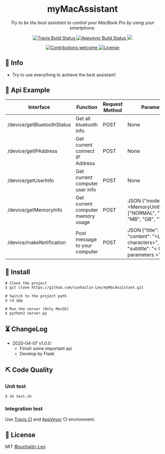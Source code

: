 <h1 align="center">myMacAssistant</h1>
<p align="center">
    <em>Try to be the best assistant to control your MacBook Pro by using your smartphone.</em>
</p>
<p align="center">
    <a href="https://travis-ci.org/sunhailin-Leo/myMacAssistant">
        <img src="https://api.travis-ci.org/sunhailin-Leo/myMacAssistant.svg?branch=master" alt="Travis Build Status">
    </a>
    <a href="https://ci.appveyor.com/project/sunhailin-Leo/mymacassistant">
        <img src="https://ci.appveyor.com/api/projects/status/djxidi0n7klwcggh/branch/master?svg=true" alt="Appveyor Build Status">
    </a>
    <a href="https://codecov.io/gh/sunhailin-Leo/myMacAssistant">
      <img src="https://codecov.io/gh/sunhailin-Leo/myMacAssistant/branch/master/graph/badge.svg?token=94AT4GFF33" />
    </a>
</p>
<p align="center">
    <a href="https://github.com/sunhailin-Leo/myMacAssitant/pulls">
        <img src="https://img.shields.io/badge/contributions-welcome-brightgreen.svg?style=flat" alt="Contributions welcome">
    </a>
    <a href="https://opensource.org/licenses/MIT">
        <img src="https://img.shields.io/badge/License-MIT-brightgreen.svg" alt="License">
    </a>
</p>

## 📣 Info

* Try to use everything to achieve the best assistant!

## 📖 Api Example

Interface | Function | Request Method | Parameters  
-|-|-|-
/device/getBluetoothStatus | Get all bluetooth info | POST | None |
/device/getIPAddress | Get current connect IP Address | POST | None |
/device/getUserInfo | Get current computer user info | POST | None
/device/getMemoryInfo | Get current computer memory usage | POST | JSON {"mode": <MemoryUnitInfoMode: ["NORMAL", "KB", "MB", "GB", "TB"]>}
/device/makeNotification | Post message to your computer | POST | JSON {"title": str, "content": "<Limit 50 characters>", "subtitle": "< Optional parameters >"}


## 🔰 Install

```shell script
# Clone the project
$ git clone https://github.com/sunhailin-Leo/myMacAssistant.git

# Switch to the project path
$ cd app

# Run the server (Only MacOS)
$ python3 server.py
```

## ⏳ ChangeLog

* 2020-04-07 v1.0.0:
    * Finish some important api
    * Develop by Flask


## ⛏ Code Quality

### Unit test

```shell
$ sh test.sh
```

### Integration test

Use [Travis CI](https://travis-ci.org/) and [AppVeyor](https://ci.appveyor.com/) CI environment.

## 📃 License

MIT [©sunhailin-Leo](https://github.com/sunhailin-Leo)
